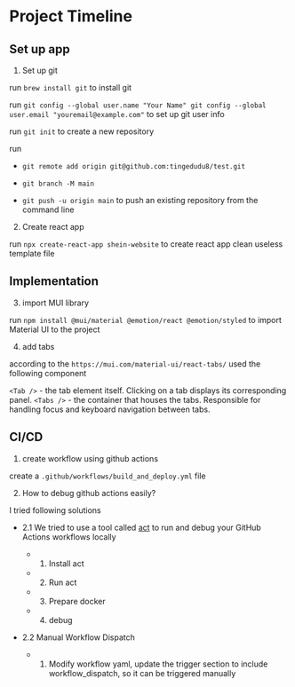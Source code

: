 # Project Timeline
## Set up app

1. Set up git

run `brew install git` to install git

run `git config --global user.name "Your Name"
git config --global user.email "youremail@example.com"` to set up git user info

run `git init` to create a new repository

run 
- `git remote add origin git@github.com:tingedudu8/test.git`

- `git branch -M main`

- `git push -u origin main` to push an existing repository from the command line


2. Create react app

run `npx create-react-app shein-website` to create react app
clean useless template file

## Implementation

3. import MUI library

run `npm install @mui/material @emotion/react @emotion/styled` to import Material UI to the project

4. add tabs

according to the `https://mui.com/material-ui/react-tabs/` used the following component 

`<Tab />` - the tab element itself. Clicking on a tab displays its corresponding panel.
`<Tabs />` - the container that houses the tabs. Responsible for handling focus and keyboard navigation between tabs.


## CI/CD
1. create workflow using github actions

create a `.github/workflows/build_and_deploy.yml` file

2. How to debug github actions easily?

I tried following solutions

- 2.1 We tried to use a tool called [act](https://github.com/nektos/act) to run and debug your GitHub Actions workflows locally

    - 1. Install act
    - 2. Run act
    - 3. Prepare docker
    - 4. debug

- 2.2 Manual Workflow Dispatch 

    - 1. Modify workflow yaml, update the trigger section to include workflow_dispatch, so it can be triggered manually










